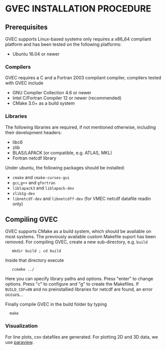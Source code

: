 # GVEC INSTALLATION PROCEDURE


## Prerequisites

GVEC supports Linux-based systems only requires a x86\_64
compliant platform and has been tested on the following platforms:

- Ubuntu 16.04 or newer


### Compilers

GVEC requires a C and a Fortran 2003 compliant compiler,
compilers tested with GVEC include

- GNU Compiler Collection 4.6 or newer
- Intel C/Fortran Compiler 12 or newer (recommended)
- CMake 3.0+ as a build system

### Libraries

The following libraries are required, if not mentioned
otherwise, including their development headers:

- libc6
- zlib
- BLAS/LAPACK (or compatible, e.g. ATLAS, MKL)
- Fortran netcdf library


Under ubuntu, the following packages should be installed:

- `cmake` and `cmake-curses-gui`
- `gcc`,`g++` and `gfortran`
- `liblapack3` and `liblapack-dev`
- `zlib1g-dev`
- `libnetcdf-dev` and `libnetcdff-dev` (for VMEC netcdf datafile readin only)

## Compiling GVEC

GVEC supports CMake as a build system, which should be
available on most systems. The previously available
custom Makefile suport has been removed.
For compiling GVEC, create a new sub-directory,
e.g. `build` 
``` 
   mkdir build ; cd build
```
Inside that directory execute
``` 
   ccmake ../
``` 
Here you can specify library paths and options. Press "enter" to change options.
Press "c" to configure and "g" to create the Makefiles.
If `BUILD_CDF=ON` and no preinstallied libraries for netcdf are found, an error occurs...

Finally compile GVEC in the build folder by typing 
```
  make
```

### Visualization

For line plots, csv datafiles are generated. For plotting 2D and 3D data, we use [paraview](https://www.paraview.org).
   
 





